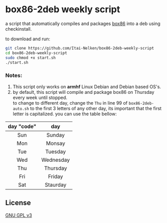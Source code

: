 # box86-2deb weekly script
 a script that automatically compiles and packages [box86](https://github.com/ptitSeb/box86) into a deb using checkinstall.

to download and run:
```bash
git clone https://github.com/Itai-Nelken/box86-2deb-weekly-script
cd box86-2deb-weekly-script
sudo chmod +x start.sh
./start.sh
```
### Notes:
1) This script only works on **armhf** Linux Debian and Debian based OS's.
2) by default, this script will compile and package box86 on Thursday every week until stopped.<br>to change to different day, change the `Thu` in line 99 of `box86-2deb-auto.sh` to the first 3 letters of any other day, 
its important that the first letter is capitalized. you can use the table bellow:<br>

| day "code" | day       |
|  :---:     | :---:     |
| Sun        | Sunday    |
| Mon        | Monsay    |
| Tue        | Tuesday   |
| Wed        | Wednesday |
| Thu        | Thursday  |
| Fri        | Friday    |
| Sat        | Staurday  |


## License
[GNU GPL v3](https://github.com/Itai-Nelken/box86-2deb-weekly-script/blob/main/LICENSE)
